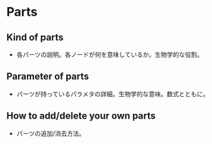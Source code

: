 # Parts

## Kind of parts
- 各パーツの説明。各ノードが何を意味しているか。生物学的な役割。

## Parameter of parts
- パーツが持っているパラメタの詳細。生物学的な意味。数式とともに。

## How to add/delete your own parts
- パーツの追加/消去方法。
